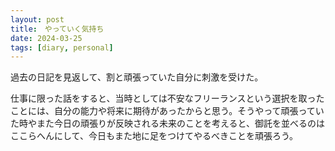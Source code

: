 ```yaml
---
layout: post
title:　やっていく気持ち 
date: 2024-03-25
tags: [diary, personal]
---
```


過去の日記を見返して、割と頑張っていた自分に刺激を受けた。

仕事に限った話をすると、当時としては不安なフリーランスという選択を取ったことには、自分の能力や将来に期待があったからと思う。そうやって頑張っていた時やまた今日の頑張りが反映される未来のことを考えると、御託を並べるのはここらへんにして、今日もまた地に足をつけてやるべきことを頑張ろう。
